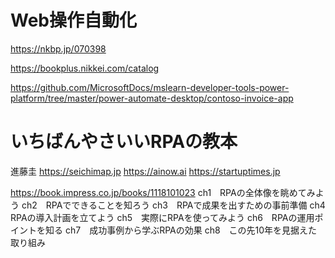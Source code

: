 # Web操作自動化
https://nkbp.jp/070398

https://bookplus.nikkei.com/catalog

https://github.com/MicrosoftDocs/mslearn-developer-tools-power-platform/tree/master/power-automate-desktop/contoso-invoice-app


# いちばんやさいいRPAの教本
進藤圭
https://seichimap.jp
https://ainow.ai
https://startuptimes.jp

https://book.impress.co.jp/books/1118101023
ch1　RPAの全体像を眺めてみよう
ch2　RPAでできることを知ろう
ch3　RPAで成果を出すための事前準備
ch4　RPAの導入計画を立てよう
ch5　実際にRPAを使ってみよう
ch6　RPAの運用ポイントを知る
ch7　成功事例から学ぶRPAの効果
ch8　この先10年を見据えた取り組み